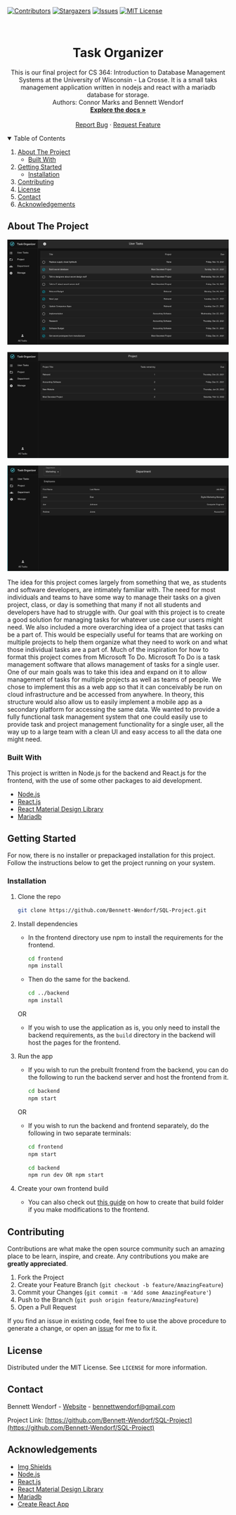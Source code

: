 <!--
*** This readme is inspired by the Best-README-Template available at https://github.com/othneildrew/Best-README-Template. Thanks to othneildrew for the inspiration!
-->


<!-- PROJECT SHIELDS -->
<!--
*** I'm using markdown "reference style" links for readability.
*** Reference links are enclosed in brackets [ ] instead of parentheses ( ).
*** See the bottom of this document for the declaration of the reference variables
*** for contributors-url, forks-url, etc. This is an optional, concise syntax you may use.
*** https://www.markdownguide.org/basic-syntax/#reference-style-links
-->
[![Contributors][contributors-shield]][contributors-url]
[![Stargazers][stars-shield]][stars-url]
[![Issues][issues-shield]][issues-url]
[![MIT License][license-shield]][license-url]
<!-- [![Forks][forks-shield]][forks-url] -->


<!-- PROJECT LOGO -->
<br />
<p align="center">
  <!-- TODO Add logo here -->
  <!-- <a href="https://github.com/bennett-wendorf/SQL-Project">
    <img src="images/logo.png" alt="Logo" width="80" height="80">
  </a> -->

  <h1 align="center">Task Organizer</h3>

  <p align="center">
    This is our final project for CS 364: Introduction to Database Management Systems at the University of Wisconsin - La Crosse. It is a small taks management application written in nodejs and react with a mariadb database for storage.
    <br/>
    Authors: Connor Marks and Bennett Wendorf
    <br />
    <a href="https://github.com/bennett-wendorf/SQL-Project"><strong>Explore the docs »</strong></a>
    <br />
    <br />
    <a href="https://github.com/bennett-wendorf/SQL-Project/issues">Report Bug</a>
    ·
    <a href="https://github.com/bennett-wendorf/SQL-Project/issues">Request Feature</a>
  </p>
</p>



<!-- TABLE OF CONTENTS -->
<details open="open">
  <summary>Table of Contents</summary>
  <ol>
    <li>
      <a href="#about-the-project">About The Project</a>
      <ul>
        <li><a href="#built-with">Built With</a></li>
      </ul>
    </li>
    <li>
      <a href="#getting-started">Getting Started</a>
      <ul>
        <li><a href="#installation">Installation</a></li>
      </ul>
    </li>
    <li><a href="#contributing">Contributing</a></li>
    <li><a href="#license">License</a></li>
    <li><a href="#contact">Contact</a></li>
    <li><a href="#acknowledgements">Acknowledgements</a></li>
  </ol>
</details>



<!-- ABOUT THE PROJECT -->
## About The Project

<p align='center'><img src='User_Tasks_Page_12-03-21.png'></p>
<p align='center'><img src='Project_Page_12-03-21.png'></p>
<p align='center'><img src='Dept_Page_12-03-21.png'></p>

The idea for this project comes largely from something that we, as students and software developers, are intimately familiar with. The need for most individuals and teams to have some way to manage their tasks on a given project, class, or day is something that many if not all students and developers have had to struggle with. Our goal with this project is to create a good solution for managing tasks for whatever use case our users might need. We also included a more overarching idea of a project that tasks can be a part of. This would be especially useful for teams that are working on multiple projects to help them organize what they need to work on and what those individual tasks are a part of. Much of the inspiration for how to format this project comes from Microsoft To Do. Microsoft To Do is a task management software that allows management of tasks for a single user. One of our main goals was to take this idea and expand on it to allow management of tasks for multiple projects as well as teams of people. We chose to implement this as a web app so that it can conceivably be run on cloud infrastructure and be accessed from anywhere. In theory, this structure would also allow us to easily implement a mobile app as a secondary platform for accessing the same data. We wanted to provide a fully functional task management system that one could easily use to provide task and project management functionality for a single user, all the way up to a large team with a clean UI and easy access to all the data one might need.

### Built With

This project is written in Node.js for the backend and React.js for the frontend, with the use of some other packages to aid development. 
* [Node.js](https://nodejs.org/en/)
* [React.js](https://reactjs.org/)
* [React Material Design Library](https://mui.com/)
* [Mariadb](https://mariadb.org/)



<!-- GETTING STARTED -->
## Getting Started

For now, there is no installer or prepackaged installation for this project. Follow the instructions below to get the project running on your system.

### Installation

1. Clone the repo
   ```sh
   git clone https://github.com/Bennett-Wendorf/SQL-Project.git
   ```
2. Install dependencies
    * In the frontend directory use npm to install the requirements for the frontend.
      ```sh
      cd frontend
      npm install
      ```
    * Then do the same for the backend.
      ```sh
      cd ../backend
      npm install
      ```
    OR
    * If you wish to use the application as is, you only need to install the backend requirements, as the `build` directory in the backend will host the pages for the frontend.
3. Run the app
    * If you wish to run the prebuilt frontend from the backend, you can do the following to run the backend server and host the frontend from it.
      ```sh
      cd backend
      npm start
      ```
    OR
    * If you wish to run the backend and frontend separately, do the following in two separate terminals:
      ```sh
      cd frontend
      npm start
      ```
      ```sh
      cd backend
      npm run dev OR npm start
      ```
    
4. Create your own frontend build
    * You can also check out [this guide](https://create-react-app.dev/docs/production-build/) on how to create that build folder if you make modifications to the frontend. 


<!-- CONTRIBUTING -->
## Contributing

Contributions are what make the open source community such an amazing place to be learn, inspire, and create. Any contributions you make are **greatly appreciated**.

1. Fork the Project
2. Create your Feature Branch (`git checkout -b feature/AmazingFeature`)
3. Commit your Changes (`git commit -m 'Add some AmazingFeature'`)
4. Push to the Branch (`git push origin feature/AmazingFeature`)
5. Open a Pull Request

If you find an issue in existing code, feel free to use the above procedure to generate a change, or open an [issue](https://github.com/Bennett-Wendorf/SQL-Project/issues) for me to fix it.


<!-- LICENSE -->
## License

Distributed under the MIT License. See `LICENSE` for more information.



<!-- CONTACT -->
## Contact

Bennett Wendorf - [Website](https://bennett-wendorf.github.io/) - bennettwendorf@gmail.com

Project Link: [https://github.com/Bennett-Wendorf/SQL-Project](https://github.com/Bennett-Wendorf/SQL-Project)



<!-- ACKNOWLEDGEMENTS -->
## Acknowledgements
* [Img Shields](https://shields.io)
* [Node.js](https://nodejs.org/en/)
* [React.js](https://reactjs.org/)
* [React Material Design Library](https://mui.com/)
* [Mariadb](https://mariadb.org/)
* [Create React App](https://create-react-app.dev/)



<!-- MARKDOWN LINKS & IMAGES -->
<!-- https://www.markdownguide.org/basic-syntax/#reference-style-links -->
[contributors-shield]: https://img.shields.io/github/contributors/bennett-wendorf/SQL-Project.svg?style=flat&color=informational
[contributors-url]: https://github.com/bennett-wendorf/SQL-Project/graphs/contributors
[forks-shield]: https://img.shields.io/github/forks/bennett-wendorf/SQL-Project.svg?style=flat
[forks-url]: https://github.com/bennett-wendorf/SQL-Project/network/members
[stars-shield]: https://img.shields.io/github/stars/bennett-wendorf/SQL-Project.svg?style=flat&color=yellow
[stars-url]: https://github.com/bennett-wendorf/SQL-Project/stargazers
[issues-shield]: https://img.shields.io/github/issues/bennett-wendorf/SQL-Project.svg?style=flat&color=red
[issues-url]: https://github.com/bennett-wendorf/SQL-Project/issues
[license-shield]: https://img.shields.io/github/license/bennett-wendorf/SQL-Project.svg?style=flat
[license-url]: https://github.com/bennett-wendorf/SQL-Project/blob/master/LICENSE.txt